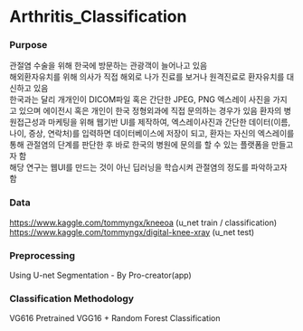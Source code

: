 # Arthritis_Classification

### Purpose
관절염 수술을 위해 한국에 방문하는 관광객이 늘어나고 있음  
해외환자유치를 위해 의사가 직접 해외로 나가 진료를 보거나 원격진료로 환자유치를 대신하고 있음     
한국과는 달리 개개인이 DICOM파일 혹은 간단한 JPEG, PNG 엑스레이 사진을 가지고 있으며 에이전시 혹은 개인이 한국 정형외과에 직접 문의하는 경우가 있음 
환자의 병원접근성과 마케팅을 위해 웹기반 UI를 제작하여, 엑스레이사진과 간단한 데이터(이름, 나이, 증상, 연락처)를 입력하면 데이터베이스에 저장이 되고, 환자는 자신의 엑스레이를 통해 관절염의 단계를 판단한 후 바로 한국의 병원에 문의를 할 수 있는 플랫폼을 만들고자 함  
해당 연구는 웹UI를 만드는 것이 아닌 딥러닝을 학습시켜 관절염의 정도를 파악하고자 함  

### Data
https://www.kaggle.com/tommyngx/kneeoa (u_net train / classification)   
https://www.kaggle.com/tommyngx/digital-knee-xray (u_net test)


### Preprocessing
Using U-net
Segmentation - By Pro-creator(app)

### Classification Methodology
VG616 
Pretrained VGG16 + Random Forest Classification 

### 
